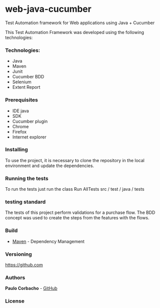 # web-java-cucumber
Test Automation framework for Web applications using Java + Cucumber

This Test Automation Framework was developed using the following technologies:

### Technologies:
* Java
* Maven 
* Junit   
* Cucumber BDD 
* Selenium  
* Extent Report  

### Prerequisites

* IDE java  
* SDK
* Cucumber plugin
* Chrome  
* Firefox  
* Internet explorer  

### Installing 

To use the project, it is necessary to clone the repository in the local environment and update the dependencies.

### Running the tests

To run the tests just run the class Run AllTests
src / test / java / tests

### testing standard

The tests of this project perform validations for a purchase flow.
The BDD concept was used to create the steps from the features with the flows.

### Build

* [Maven](https://maven.apache.org/) - Dependency Management

### Versioning

https://github.com 

### Authors

**Paulo Corbacho** - [GitHub](https://github.com/PauloCorbacho)

### License


